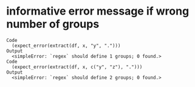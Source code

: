 # informative error message if wrong number of groups

    Code
      (expect_error(extract(df, x, "y", ".")))
    Output
      <simpleError: `regex` should define 1 groups; 0 found.>
    Code
      (expect_error(extract(df, x, c("y", "z"), ".")))
    Output
      <simpleError: `regex` should define 2 groups; 0 found.>

